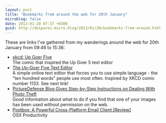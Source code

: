 ```yaml
---
layout: post
title: "Bookmarks from around the web for 20th January"
microblog: false
date: 2013-01-20 07:37 +0300
guid: http://desparoz.micro.blog/2013/01/20/bookmarks-from-around.html
---
```

<p>These are links I've gathered from my wanderings around the web for 20th January from 09:46 to 15:36:</p>
<ul>
<li><a href="http://xkcd.com/1133/">xkcd: Up Goer Five</a> </br>The comic that inspired the Up Goer 5 text editor</li>
<li><a href="http://splasho.com/upgoer5/">The Up-Goer Five Text Editor</a> </br>A simple online text editor that forces you to use simple language - the &quot;ten hundred words&quot; people use most often. Inspired by XKCD comic number 1133. See next link!</li>
<li><a href="http://www.petapixel.com/2013/01/19/picturedefense-blog-gives-you-step-by-step-instructions-on-reporting-picture-theft/">PictureDefense Blog Gives Step-by-Step Instructions on Dealing With Photo Theft</a> </br>Good information about what to do if you find that one of your images has been used without permission on the web.</li>
<li><a href="http://productivityist.com/postbox-a-powerful-cross-platform-email-client-review/">Postbox: A Powerful Cross-Platform Email Client [Review]</a> </br>OSX Productivity</li>
</ul>
